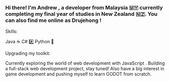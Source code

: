 ### Hi there!  I'm Andrew , a developer from Malaysia 🇲🇾 currently completing my final year of studies in New Zealand 🇳🇿. You can also find me online as Drujehong !

Skills:

Java ☕
C# ️#️⃣
Python 🐍

Upgrading my toolkit: ️

Currently exploring the world of web development with JavaScript .
Building a full-stack web development project, stay tuned!
Also have a big interest in game development and pushing myself to learn GODOT from scratch.

<!--
**Drujehong/Drujehong** is a ✨ _special_ ✨ repository because its `README.md` (this file) appears on your GitHub profile.

Here are some ideas to get you started:

- 🔭 I’m currently working on ...
- 🌱 I’m currently learning ...
- 👯 I’m looking to collaborate on ...
- 🤔 I’m looking for help with ...
- 💬 Ask me about ...
- 📫 How to reach me: ...
- 😄 Pronouns: ...
- ⚡ Fun fact: ...
-->
